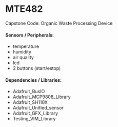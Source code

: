 # MTE482
Capstone Code: Organic Waste Processing Device
#### Sensors / Peripherals:
- temperature
- humidity
- air quality
- lcd
- 2 buttons (start/estop)

#### Dependencies / Libraries:
- Adafruit_BusIO
- Adafruit_MCP9808_Library
- Adafruit_SH110X
- Adafruit_Unified_sensor
- Adafruit_GFX_Library
- Testing_VIM_Library
